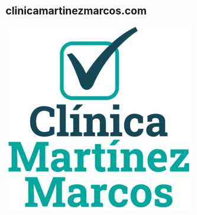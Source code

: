 # clinicamartinezmarcos.com

[![clinicamartinezmarcos.com](/assets/media/logo.png)](https://clinicamartinezmarcos.com/)